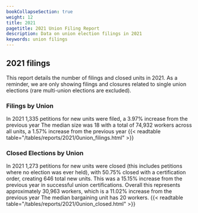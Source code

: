 ```yaml
---
bookCollapseSection: true
weight: 12
title: 2021
pagetitle: 2021 Union Filing Report
description: Data on union election filings in 2021
keywords: union filings
---
```


## 2021 filings

This report details the number of filings and closed units in 2021. As a reminder, we are only showing filings and closures related to single union elections (rare multi-union elections are excluded).

### Filings by Union
In 2021 1,335 petitions for new units were filed, a 3.97% increase from the previous year The median size was 18 with a total of 74,932 workers across all units, a 1.57% increase from the previous year
{{< readtable table="/tables/reports/2021/0union_filings.html" >}}

### Closed Elections by Union
In 2021 1,273 petitions for new units were closed (this includes petitions where no election was ever held), with 50.75% closed with a certification order, creating 646 total new units. This was a 15.15% increase from the previous year in successful union certifications. Overall this represents approximately 30,963 workers, which is a 11.02% increase from the previous year The median bargaining unit has 20 workers.
{{< readtable table="/tables/reports/2021/0union_closed.html" >}}
